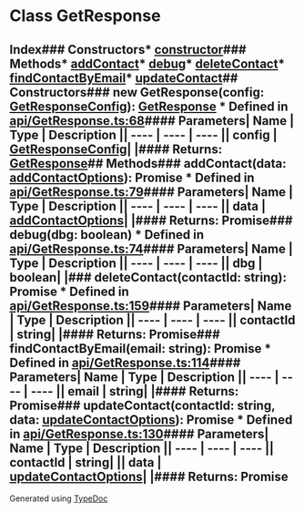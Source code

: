 # Class GetResponse
## Index### Constructors* [constructor](_api_getresponse_.getresponse.md#constructor)### Methods* [addContact](_api_getresponse_.getresponse.md#addcontact)* [debug](_api_getresponse_.getresponse.md#debug)* [deleteContact](_api_getresponse_.getresponse.md#deletecontact)* [findContactByEmail](_api_getresponse_.getresponse.md#findcontactbyemail)* [updateContact](_api_getresponse_.getresponse.md#updatecontact)## Constructors### new GetResponse(config: [GetResponseConfig](../interfaces/_api_getresponse_.getresponseconfig.md)): [GetResponse](_api_getresponse_.getresponse.md)  * Defined in [api/GetResponse.ts:68](https://github.com/scippio/api-getresponse/blob/976a856/src/api/GetResponse.ts#L68)#### Parameters| Name | Type | Description || ---- | ---- | ---- || config | [GetResponseConfig](../interfaces/_api_getresponse_.getresponseconfig.md)|  |#### Returns: [GetResponse](_api_getresponse_.getresponse.md)## Methods### addContact(data: [addContactOptions](../interfaces/_api_getresponse_.addcontactoptions.md)): Promise  * Defined in [api/GetResponse.ts:79](https://github.com/scippio/api-getresponse/blob/976a856/src/api/GetResponse.ts#L79)#### Parameters| Name | Type | Description || ---- | ---- | ---- || data | [addContactOptions](../interfaces/_api_getresponse_.addcontactoptions.md)|  |#### Returns: Promise### debug(dbg: boolean)  * Defined in [api/GetResponse.ts:74](https://github.com/scippio/api-getresponse/blob/976a856/src/api/GetResponse.ts#L74)#### Parameters| Name | Type | Description || ---- | ---- | ---- || dbg | boolean|  |### deleteContact(contactId: string): Promise  * Defined in [api/GetResponse.ts:159](https://github.com/scippio/api-getresponse/blob/976a856/src/api/GetResponse.ts#L159)#### Parameters| Name | Type | Description || ---- | ---- | ---- || contactId | string|  |#### Returns: Promise### findContactByEmail(email: string): Promise  * Defined in [api/GetResponse.ts:114](https://github.com/scippio/api-getresponse/blob/976a856/src/api/GetResponse.ts#L114)#### Parameters| Name | Type | Description || ---- | ---- | ---- || email | string|  |#### Returns: Promise### updateContact(contactId: string, data: [updateContactOptions](../interfaces/_api_getresponse_.updatecontactoptions.md)): Promise  * Defined in [api/GetResponse.ts:130](https://github.com/scippio/api-getresponse/blob/976a856/src/api/GetResponse.ts#L130)#### Parameters| Name | Type | Description || ---- | ---- | ---- || contactId | string|  || data | [updateContactOptions](../interfaces/_api_getresponse_.updatecontactoptions.md)|  |#### Returns: Promise
Generated using [TypeDoc](http://typedoc.io)